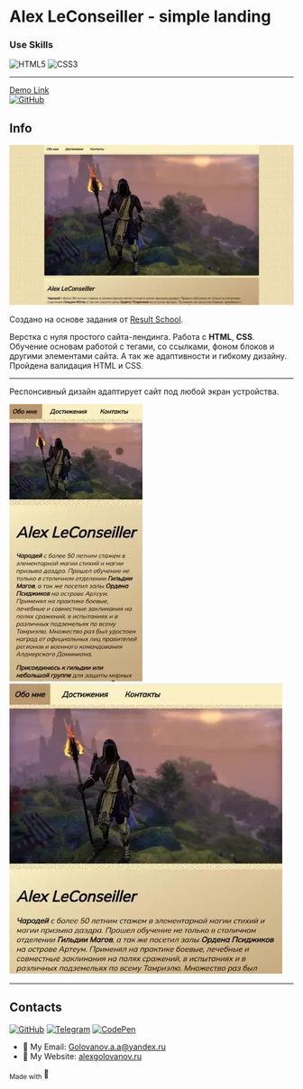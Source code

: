 # Alex LeConseiller - simple landing

### Use Skills

![HTML5](https://img.shields.io/badge/html5-%23E34F26.svg?style=for-the-badge&logo=html5&logoColor=white)
![CSS3](https://img.shields.io/badge/css3-%231572B6.svg?style=for-the-badge&logo=css3&logoColor=white)

---

[Demo Link <br> ![GitHub](https://img.shields.io/badge/github-%23121011.svg?style=for-the-badge&logo=github&logoColor=white)](https://golovanovalex.github.io/AlexLeConseiller/)

## Info

![Gifweb](readme/gifweb.webp)

Создано на основе задания от [Result School](https://result.school/products).

Верстка с нуля простого сайта-лендинга. Работа с **HTML**, **CSS**.  
Обучение основам работой с тегами, со ссылками, фоном блоков и другими элементами сайта. А так же адаптивности и гибкому дизайну.
Пройдена валидация HTML и CSS.

---

Респонсивный дизайн адаптирует сайт под любой экран устройства.

![GifMobile](readme/gifmobile.webp) &nbsp;&nbsp;&nbsp;&nbsp;&nbsp;&nbsp;&nbsp;![GifMobile](readme/giftab.webp)

---

## Contacts

[![GitHub](https://img.shields.io/badge/github-%23121011.svg?style=for-the-badge&logo=github&logoColor=white)](https://github.com/GolovanovAlex)
[![Telegram](https://img.shields.io/badge/Telegram-2CA5E0?style=for-the-badge&logo=telegram&logoColor=white)](https://t.me/GolovanovAlex)
[![CodePen](https://img.shields.io/badge/Codepen-000000?style=for-the-badge&logo=codepen&logoColor=white)](https://codepen.io/AlexGolovanov)

- 📧 My Email: <a href="mailto:golovanov.a.a@yandex.ru" >Golovanov.a.a@yandex.ru</a>
- 📜 My Website: [alexgolovanov.ru](http://alexgolovanov.ru)  
 
 <sub> Made with </sub>💙
